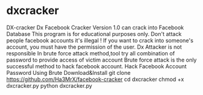 # dxcracker
DX-cracker
Dx Facebook Cracker Version 1.0 can crack into Facebook Database 
This program is for educational purposes only.
Don't attack people facebook accounts it's illegal !
If you want to crack into someone's account, you must have the permission of the user.
Dx Attacker is not responsible
In brute force attack method,tool try all combination of password to provide access of victim account Brute force attack is the only successful method to hack facebook account. Hack Facebook Account Password Using Brute
Download&Install
git clone https://github.com/Ha3MrX/facebook-cracker
cd dxcracker
chmod +x dxcracker.py
python dxcracker.py
